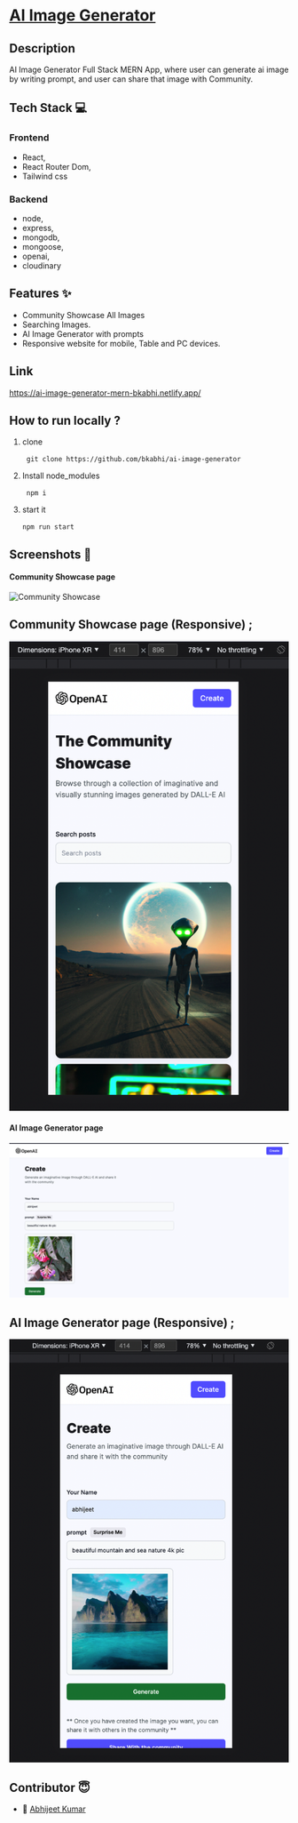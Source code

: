 # [AI Image Generator](https://ai-image-generator-mern-bkabhi.netlify.app/)

## Description

AI Image Generator Full Stack MERN App, where user can generate ai image by writing prompt, and user can share that image with Community.

## Tech Stack 💻

### Frontend

- React,
- React Router Dom,
- Tailwind css

### Backend

- node,
- express,
- mongodb,
- mongoose,
- openai,
- cloudinary

## Features ✨

- Community Showcase All Images
- Searching Images.
- AI Image Generator with prompts
- Responsive website for mobile, Table and PC devices.

## Link

https://ai-image-generator-mern-bkabhi.netlify.app/

## How to run locally ?

1.  clone
    ```
     git clone https://github.com/bkabhi/ai-image-generator
    ```
2.  Install node_modules
    ```
     npm i
    ```
3.  start it
    ```
    npm run start
    ```

## Screenshots 📸

#### Community Showcase page

<!-- <img src="./screenShots/Community-Showcase" alt="" /> -->

![Community Showcase](./screenShots/Community-Showcase.png)

## Community Showcase page (Responsive) ;

![Community Showcase](./screenShots/Community-Showcase-mobile.png)

#### AI Image Generator page

![AI Image Generator](./screenShots/Generate-ai-image.png)

## AI Image Generator page (Responsive) ;

![AI Image Generator](./screenShots/Generate-ai-image-mobile.png)

## Contributor 😇

- 👤 [Abhijeet Kumar](https://github.com/bkabhi)
